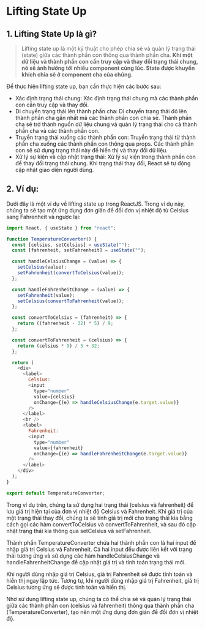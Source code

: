 # Lifting State Up

## 1. Lifting State Up là gì?

> Lifting state up là một kỹ thuật cho phép chia sẻ và quản lý trạng thái (state) giữa các thành phần con thông qua thành phần cha. **Khi một dữ liệu và thành phần con cần truy cập và thay đổi trạng thái chung, nó sẽ ảnh hưởng tới nhiều component cùng lúc. State được khuyến khích chia sẻ ở component cha của chúng.**

Để thực hiện lifting state up, bạn cần thực hiện các bước sau:

- Xác định trạng thái chung: Xác định trạng thái chung mà các thành phần con cần truy cập và thay đổi.
- Di chuyển trạng thái lên thành phần cha: Di chuyển trạng thái đó lên thành phần cha gần nhất mà các thành phần con chia sẻ. Thành phần cha sẽ trở thành nguồn dữ liệu chung và quản lý trạng thái cho cả thành phần cha và các thành phần con.
- Truyền trạng thái xuống các thành phần con: Truyền trạng thái từ thành phần cha xuống các thành phần con thông qua props. Các thành phần con sẽ sử dụng trạng thái này để hiển thị và thay đổi dữ liệu.
- Xử lý sự kiện và cập nhật trạng thái: Xử lý sự kiện trong thành phần con để thay đổi trạng thái chung. Khi trạng thái thay đổi, React sẽ tự động cập nhật giao diện người dùng.

## 2. Ví dụ:

Dưới đây là một ví dụ về lifting state up trong ReactJS. Trong ví dụ này, chúng ta sẽ tạo một ứng dụng đơn giản để đổi đơn vị nhiệt độ từ Celsius sang Fahrenheit và ngược lại:

```js
import React, { useState } from "react";

function TemperatureConverter() {
  const [celsius, setCelsius] = useState("");
  const [fahrenheit, setFahrenheit] = useState("");

  const handleCelsiusChange = (value) => {
    setCelsius(value);
    setFahrenheit(convertToCelsius(value));
  };

  const handleFahrenheitChange = (value) => {
    setFahrenheit(value);
    setCelsius(convertToFahrenheit(value));
  };

  const convertToCelsius = (fahrenheit) => {
    return ((fahrenheit - 32) * 5) / 9;
  };

  const convertToFahrenheit = (celsius) => {
    return (celsius * 9) / 5 + 32;
  };

  return (
    <div>
      <label>
        Celsius:
        <input
          type="number"
          value={celsius}
          onChange={(e) => handleCelsiusChange(e.target.value)}
        />
      </label>
      <br />
      <label>
        Fahrenheit:
        <input
          type="number"
          value={fahrenheit}
          onChange={(e) => handleFahrenheitChange(e.target.value)}
        />
      </label>
    </div>
  );
}

export default TemperatureConverter;
```

Trong ví dụ trên, chúng ta sử dụng hai trạng thái (celsius và fahrenheit) để lưu giá trị hiện tại của đơn vị nhiệt độ Celsius và Fahrenheit. Khi giá trị của một trạng thái thay đổi, chúng ta sẽ tính giá trị mới cho trạng thái kia bằng cách gọi các hàm convertToCelsius và convertToFahrenheit, và sau đó cập nhật trạng thái kia thông qua setCelsius và setFahrenheit.

Thành phần TemperatureConverter chứa hai thành phần con là hai input để nhập giá trị Celsius và Fahrenheit. Cả hai input đều được liên kết với trạng thái tương ứng và sử dụng các hàm handleCelsiusChange và handleFahrenheitChange để cập nhật giá trị và tính toán trạng thái mới.

Khi người dùng nhập giá trị Celsius, giá trị Fahrenheit sẽ được tính toán và hiển thị ngay lập tức. Tương tự, khi người dùng nhập giá trị Fahrenheit, giá trị Celsius tương ứng sẽ được tính toán và hiển thị.

Nhờ sử dụng lifting state up, chúng ta có thể chia sẻ và quản lý trạng thái giữa các thành phần con (celsius và fahrenheit) thông qua thành phần cha (TemperatureConverter), tạo nên một ứng dụng đơn giản để đổi đơn vị nhiệt độ.
